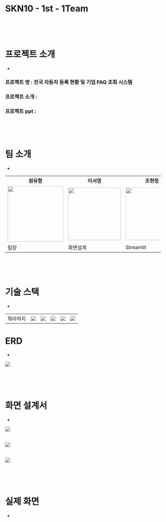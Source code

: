 
# SKN10 - 1st - 1Team
<br>
<br>
<br>


# 프로젝트 소개
-

### 프로젝트 명 : 전국 자동차 등록 현황 및 기업 FAQ 조회 시스템

### 프로젝트 소개 : 

### 프로젝트 ppt : 


<br><br><br>

# 팀 소개
-
<table align=center>
  <tbody>
    <tr>
      <td align=center><b>원유형</b></td>
      <td align=center><b>이서영</b></td>
      <td align=center><b>조현정</b></td>
      <td align=center><b>권석현</b></td>
      <td align=center><b>정소열</b></td>
      <td align=center><b>기한정</b></td>
    </tr>
    <tr>
      <td align="center">
        <div>
          <img src=""width="180px; alt=""/>
        </div>
      </td>
      <td align="center">
        <div>
          <img src="https://github.com/user-attachments/assets/a48bc21e-8ee9-433d-8d22-c36d6b9f407b"width="170px; alt=""/>
        </div>
      </td>
      <td align="center">
        <img src="https://github.com/user-attachments/assets/d6cdc8f7-0e62-4923-adf2-8431355cbca0"width="170px; alt=""/>
      </td>
      <td align="center">
        <img src="https://github.com/user-attachments/assets/eae630f3-986f-4683-8817-f5d28244935a"width="170px"height ="110px; alt=""/>
      </td>
      <td align="center">
        <img src="https://github.com/user-attachments/assets/f51a2779-383a-4aa5-b8d2-bf0a6c79ac13"width="170px; alt=""/>
      </td>
      <td align="center">
        <img src="https://github.com/user-attachments/assets/1a8c3bc8-fa0d-4c5d-9317-a1355490912a"width="170px; alt=""/>
      </td>
    </tr>
    <tr>
     <td> 팀장 </td>
     <td> 화면설계 </td>
     <td> Streamlit </td>
     <td> ERD,DB</td>
     <td> Streamlit </td>
     <td> crawling </td>
    </tr>
    
  </tbody>
</table>
<br><br><br>


# 기술 스택
- 

<table>
  
  <tr>
    <td>뭐라하지</td>
    <td><img src="https://img.shields.io/badge/Git-F05032?style=flat&logo=Git&logoColor=white"/></td>
    <td><img src="https://img.shields.io/badge/GitHub-181717?style=flat&logo=GitHub&logoColor=white"/></td>
    <td><img src="https://img.shields.io/badge/python-3776AB?style=flat&logo=python&logoColor=white"/></td>
    <td><img src="https://img.shields.io/badge/-Streamlit-FF4B4B?style=flat&logo=streamlit&logoColor=white"/></td>
    <td><img src="https://img.shields.io/badge/mysql-4479A1?style=flat&logo=mysql&logoColor=white"/></td>
  </tr>  
</table>



# ERD
-
<img src="https://github.com/user-attachments/assets/e9768c03-d588-4c1c-bef1-a21aebf4ddec"/>

<br><br><br>


# 화면 설계서
-

<img src="https://github.com/user-attachments/assets/7ea07c72-9147-4d16-b4a8-4e4d70b7db9e"/>
<br><br><br>
<img src="https://github.com/user-attachments/assets/b2d11e5a-a1f0-4c3e-8a88-108aa891826d"/>
<br><br><br>
<img src="https://github.com/user-attachments/assets/9ecf6c9c-a381-4572-8809-c9d3504137f9"/>

<br><br><br>

# 실제 화면
-
<img src=""/>
<br><br><br>
<img src=""/>
<br><br><br>
<img src=""/>

